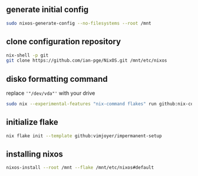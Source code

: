 ## generate initial config
```bash
sudo nixos-generate-config --no-filesystems --root /mnt
```

## clone configuration repository
```bash
nix-shell -p git
git clone https://github.com/ian-pge/NixOS.git /mnt/etc/nixos
```

## disko formatting command
replace `'"/dev/vda"'` with your drive
```bash
sudo nix --experimental-features "nix-command flakes" run github:nix-community/disko -- --mode disko /mnt/etc/nixos/disko.nix --arg device '"/dev/vda"'
```

## initialize flake
```bash
nix flake init --template github:vimjoyer/impermanent-setup
```

## installing nixos
```bash
nixos-install --root /mnt --flake /mnt/etc/nixos#default
```
